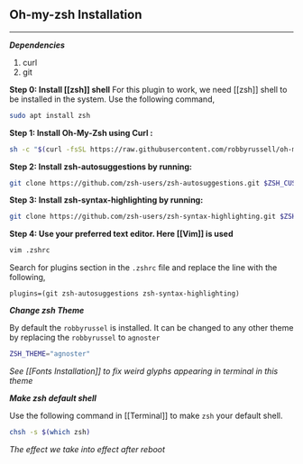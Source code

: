 ## Oh-my-zsh Installation
---
***Dependencies***
1. curl
2. git

**Step 0: Install [[zsh]] shell**
For this plugin to work, we need [[zsh]] shell to be installed in the system. Use the following command,
```bash
sudo apt install zsh
```

**Step 1: Install Oh-My-Zsh using Curl :**
```bash
sh -c "$(curl -fsSL https://raw.githubusercontent.com/robbyrussell/oh-my-zsh/master/tools/install.sh)"
```

**Step 2: Install zsh-autosuggestions by running:**
```bash
git clone https://github.com/zsh-users/zsh-autosuggestions.git $ZSH_CUSTOM/plugins/zsh-autosuggestions
```

**Step 3: Install zsh-syntax-highlighting by running:**
```bash
git clone https://github.com/zsh-users/zsh-syntax-highlighting.git $ZSH_CUSTOM/plugins/zsh-syntax-highlighting
```

**Step 4: Use your preferred text editor. Here [[Vim]] is used**
```bash
vim .zshrc
```
Search for plugins section in the `.zshrc` file and replace the line with the following,

```text
plugins=(git zsh-autosuggestions zsh-syntax-highlighting)
```

***Change zsh Theme***

By default the `robbyrussel` is installed. It can be changed to any other theme by replacing the `robbyrussel` to `agnoster`
```bash
ZSH_THEME="agnoster"
```
*See [[Fonts Installation]] to fix weird glyphs appearing in terminal in this theme*

***Make zsh default shell***

Use the following command in [[Terminal]] to make `zsh` your default shell.
```bash
chsh -s $(which zsh)
```
*The effect we take into effect after reboot*
